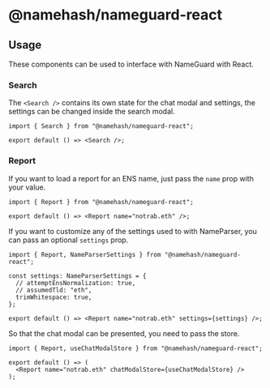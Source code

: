 # @namehash/nameguard-react

## Usage

These components can be used to interface with NameGuard with React.

### Search

The `<Search />` contains its own state for the chat modal and settings, the settings can be changed inside the search modal.

```tsx
import { Search } from "@namehash/nameguard-react";

export default () => <Search />;
```

### Report

If you want to load a report for an ENS name, just pass the `name` prop with your value.

```tsx
import { Report } from "@namehash/nameguard-react";

export default () => <Report name="notrab.eth" />;
```

If you want to customize any of the settings used to with NameParser, you can pass an optional `settings` prop.

```tsx
import { Report, NameParserSettings } from "@namehash/nameguard-react";

const settings: NameParserSettings = {
  // attemptEnsNormalization: true,
  // assumedTld: "eth",
  trimWhitespace: true,
};

export default () => <Report name="notrab.eth" settings={settings} />;
```

So that the chat modal can be presented, you need to pass the store.

```tsx
import { Report, useChatModalStore } from "@namehash/nameguard-react";

export default () => (
  <Report name="notrab.eth" chatModalStore={useChatModalStore} />
);
```
